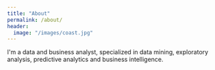 ```yaml
---
title: "About"
permalink: /about/
header:
  image: "/images/coast.jpg"
---
```


I'm a data and business analyst, specialized in data mining, exploratory analysis, predictive analytics and business intelligence. 
